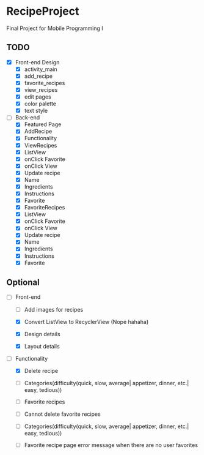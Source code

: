 # RecipeProject
Final Project for Mobile Programming I

## TODO

- [X] Front-end Design
  - [X] activity_main
  - [X] add_recipe
  - [X] favorite_recipes
  - [X] view_recipes
  - [X] edit pages
  - [X] color palette
  - [X] text style

- [ ] Back-end
  - [X] Featured Page
  - [X] AddRecipe
   - [X] Functionality
  - [X] ViewRecipes
   - [X] ListView
   - [X] onClick Favorite
   - [X] onClick View
   - [X] Update recipe
    - [X] Name
    - [X] Ingredients
    - [X] Instructions
    - [X] Favorite
  - [X] FavoriteRecipes
   - [X] ListView
   - [X] onClick Favorite
   - [X] onClick View
   - [X] Update recipe
    - [X] Name
    - [X] Ingredients
    - [X] Instructions
    - [X] Favorite
       
## Optional
- [ ] Front-end
  - [ ] Add images for recipes

  - [X] Convert ListView to RecyclerView (Nope hahaha)
  - [X] Design details
  - [X] Layout details

- [ ] Functionality
  - [X] Delete recipe
  - [ ] Categories(difficulty(quick, slow, average| appetizer, dinner, etc.| easy, tedious))
  - [ ] Favorite recipes
   - [ ] Cannot delete favorite recipes
  - [ ] Categories(difficulty(quick, slow, average| appetizer, dinner, etc.| easy, tedious))
  - [ ] Favorite recipe page error message when there are no user favorites

